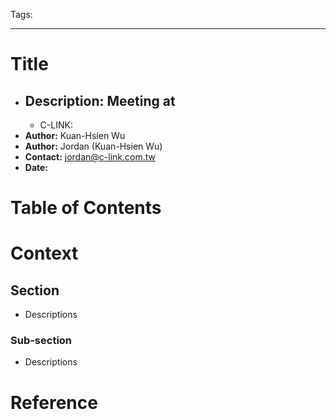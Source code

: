 Tags:

---

# Title
- __Description:__ Meeting at
    -
    - C-LINK:
- __Author:__ Kuan-Hsien Wu
- __Author:__ Jordan (Kuan-Hsien Wu)
- __Contact:__ jordan@c-link.com.tw
- __Date:__

# Table of Contents

# Context

## Section
- Descriptions

### Sub-section
- Descriptions

# Reference
